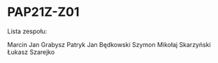 # PAP21Z-Z01

Lista zespołu:

Marcin Jan Grabysz
Patryk Jan Będkowski
Szymon Mikołaj Skarzyński
Łukasz Szarejko
